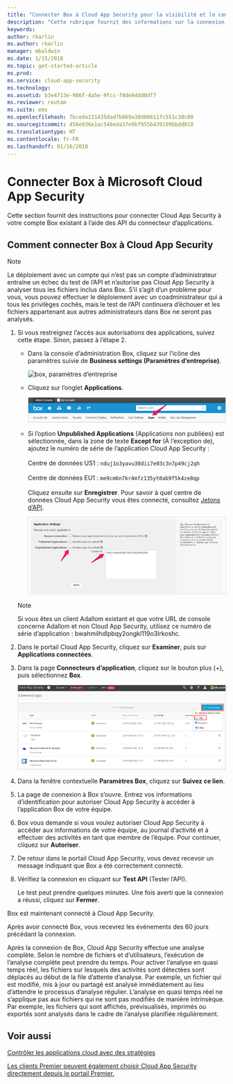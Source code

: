 ```yaml
---
title: "Connecter Box à Cloud App Security pour la visibilité et le contrôle d’utilisation | Microsoft Docs"
description: "Cette rubrique fournit des informations sur la connexion de votre application Box à Cloud App Security à l’aide du connecteur API."
keywords: 
author: rkarlin
ms.author: rkarlin
manager: mbaldwin
ms.date: 1/15/2018
ms.topic: get-started-article
ms.prod: 
ms.service: cloud-app-security
ms.technology: 
ms.assetid: b3e4713e-986f-4a5e-9fcc-f8de94dd0df7
ms.reviewer: reutam
ms.suite: ems
ms.openlocfilehash: 7bceda231435dad7b669a38d06611fc551c38c08
ms.sourcegitcommit: 458e936e1ac548eda37e9bf955b439199bbdd018
ms.translationtype: HT
ms.contentlocale: fr-FR
ms.lasthandoff: 01/16/2018
---
```

# <a name="connect-box-to-microsoft-cloud-app-security"></a>Connecter Box à Microsoft Cloud App Security
Cette section fournit des instructions pour connecter Cloud App Security à votre compte Box existant à l’aide des API du connecteur d’applications.  
  
## <a name="how-to-connect-box-to-cloud-app-security"></a>Comment connecter Box à Cloud App Security  
  
> [!NOTE]  
>  Le déploiement avec un compte qui n’est pas un compte d’administrateur entraîne un échec du test de l’API et n’autorise pas Cloud App Security à analyser tous les fichiers inclus dans Box. S’il s’agit d’un problème pour vous, vous pouvez effectuer le déploiement avec un coadministrateur qui a tous les privilèges cochés, mais le test de l’API continuera d’échouer et les fichiers appartenant aux autres administrateurs dans Box ne seront pas analysés.  
  
1.  Si vous restreignez l’accès aux autorisations des applications, suivez cette étape. Sinon, passez à l’étape 2.  
  
    -   Dans la console d’administration Box, cliquez sur l’icône des paramètres suivie de **Business settings (Paramètres d’entreprise)**.  
  
         ![box, paramètres d’entreprise](./media/box-business-settings.png "box, paramètres d’entreprise")  
  
    -   Cliquez sur l’onglet **Applications**.  
  
         ![box, applications](./media/box-apps.png "box, applications")  
  
    -   Si l’option **Unpublished Applications** (Applications non publiées) est sélectionnée, dans la zone de texte **Except for** (À l’exception de), ajoutez le numéro de série de l’application Cloud App Security :<br></br>Centre de données US1 : `nduj1o3yavu30dii7e03c3n7p49cj2qh` <br></br>Centre de données EU1 : `me9cm6n7kr4mfz135yt0ab9f5k4ze8qp`<br></br>Cliquez ensuite sur **Enregistrer**. Pour savoir à quel centre de données Cloud App Security vous êtes connecté, consultez [Jetons d’API](api-tokens.md). 
  
         ![paramètres box, except for (à l’exception de)](./media/box-settings-except-for.png "paramètres box, except for (à l’exception de)")  
  
    > [!NOTE]  
    >  Si vous êtes un client Adallom existant et que votre URL de console concerne Adallom et non Cloud App Security, utilisez ce numéro de série d’application : bwahmilhdlpbqy2ongkl119o3lrkoshc.  
  
2.  Dans le portail Cloud App Security, cliquez sur **Examiner**, puis sur **Applications connectées**.  
  
3.  Dans la page **Connecteurs d’application**, cliquez sur le bouton plus (+), puis sélectionnez **Box**.  
  
     ![connecter box](./media/connect-box.png "connecter box")  
  
4.  Dans la fenêtre contextuelle **Paramètres Box**, cliquez sur **Suivez ce lien**.  
  
5.  La page de connexion à Box s’ouvre. Entrez vos informations d’identification pour autoriser Cloud App Security à accéder à l’application Box de votre équipe.  
  
6.  Box vous demande si vous voulez autoriser Cloud App Security à accéder aux informations de votre équipe, au journal d’activité et à effectuer des activités en tant que membre de l’équipe. Pour continuer, cliquez sur **Autoriser**.  
  
7.  De retour dans le portail Cloud App Security, vous devez recevoir un message indiquant que Box a été correctement connecté.  
  
8.  Vérifiez la connexion en cliquant sur **Test API** (Tester l’API).  
  
     Le test peut prendre quelques minutes. Une fois averti que la connexion a réussi, cliquez sur **Fermer**.  
  
Box est maintenant connecté à Cloud App Security.  
 
Après avoir connecté Box, vous recevrez les événements des 60 jours précédant la connexion.
  
Après la connexion de Box, Cloud App Security effectue une analyse complète. Selon le nombre de fichiers et d’utilisateurs, l’exécution de l’analyse complète peut prendre du temps. Pour activer l’analyse en quasi temps réel, les fichiers sur lesquels des activités sont détectées sont déplacés au début de la file d’attente d’analyse. Par exemple, un fichier qui est modifié, mis à jour ou partagé est analysé immédiatement au lieu d’attendre le processus d’analyse régulier. L’analyse en quasi temps réel ne s’applique pas aux fichiers qui ne sont pas modifiés de manière intrinsèque. Par exemple, les fichiers qui sont affichés, prévisualisés, imprimés ou exportés sont analysés dans le cadre de l’analyse planifiée régulièrement.
  
## <a name="see-also"></a>Voir aussi  
[Contrôler les applications cloud avec des stratégies](control-cloud-apps-with-policies.md)   

[Les clients Premier peuvent également choisir Cloud App Security directement depuis le portail Premier.](https://premier.microsoft.com/)  
  
  